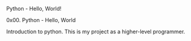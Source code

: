 Python - Hello, World!


0x00. Python - Hello, World

Introduction to python.
This is my project as a higher-level programmer.
